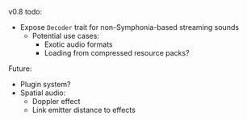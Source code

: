 v0.8 todo:

- Expose `Decoder` trait for non-Symphonia-based streaming sounds
	- Potential use cases:
		- Exotic audio formats
		- Loading from compressed resource packs?

Future:

- Plugin system?
- Spatial audio:
	- Doppler effect
	- Link emitter distance to effects
